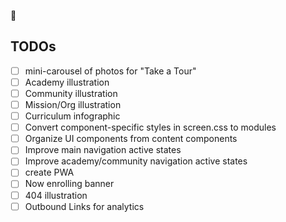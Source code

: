 💫

## TODOs

- [ ] mini-carousel of photos for "Take a Tour"
- [ ] Academy illustration
- [ ] Community illustration
- [ ] Mission/Org illustration
- [ ] Curriculum infographic
- [ ] Convert component-specific styles in screen.css to modules
- [ ] Organize UI components from content components
- [ ] Improve main navigation active states
- [ ] Improve academy/community navigation active states
- [ ] create PWA
- [ ] Now enrolling banner
- [ ] 404 illustration
- [ ] Outbound Links for analytics
